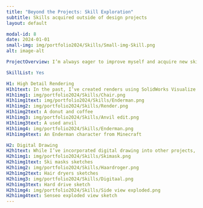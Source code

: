 ```yaml
---
title: "Beyond the Projects: Skill Exploration"
subtitle: Skills acquired outside of design projects
layout: default

modal-id: 8
date: 2024-01-01
small-img: img/portfolio2024/Skills/Small-img-Skill.png
alt: image-alt

ProjectOverview: I’m always eager to improve myself and acquire new skills, whether design-related or not. Learning is a passion I pursue in my free time. In this section, I’ll highlight the design-related skills I’ve acquired independently, which have yet to be utilized in my other projects.

SkillList: Yes

H1: High Detail Rendering
H1h1text: In the past, I’ve created renders using SolidWorks Visualize and Keyshot 9, focusing on objects with smooth surfaces like plastic and metals. To push my boundaries, I decided to take on the challenge of rendering less smooth surfaces, such as wood and soft textures. For this, I turned to Blender, a 3D modeling software often used for sculptures and intricate models, unlike SolidWorks, which is geared towards producible artifacts and physics calculations.
H1h1img1: img/portfolio2024/Skills/Chair.png
H1h1img1text: img/portfolio2024/Skills/Enderman.png
H1h1img2: img/portfolio2024/Skills/Render.png
H1h1img2text: A donut and coffee
H1h1img3: img/portfolio2024/Skills/Anvil edit.png
H1h1img3text: A used anvil
H1h1img4: img/portfolio2024/Skills/Enderman.png
H1h1img4text: An Enderman character from Minecraft

H2: Digital Drawing
H2h1text: While I’ve incorporated digital drawing into other projects, it hasn’t been the main focus until now. In this section, I wanted to highlight these skills. Using a drawing tablet and Photoshop, I’ve created detailed sketches.
H2h1img1: img/portfolio2024/Skills/Skimask.png
H2h1img1text: Ski masks sketches
H2h1img2: img/portfolio2024/Skills/Haardroger.png
H2h1img2text: Hair dryers sketches
H2h1img3: img/portfolio2024/Skills/Digitaal.png
H2h1img3text: Hard drive sketch
H2h1img4: img/portfolio2024/Skills/Side view exploded.png
H2h1img4text: Senseo exploded view sketch
---
```

